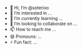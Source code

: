 - 👋 Hi, I’m @soterixo
- 👀 I’m interested in ...
- 🌱 I’m currently learning ...
- 💞️ I’m looking to collaborate on ...
- 📫 How to reach me ...
- 😄 Pronouns: ...
- ⚡ Fun fact: ...

<!---
soterixo/soterixo is a ✨ special ✨ repository because its `README.md` (this file) appears on your GitHub profile.
You can click the Preview link to take a look at your changes.
--->
